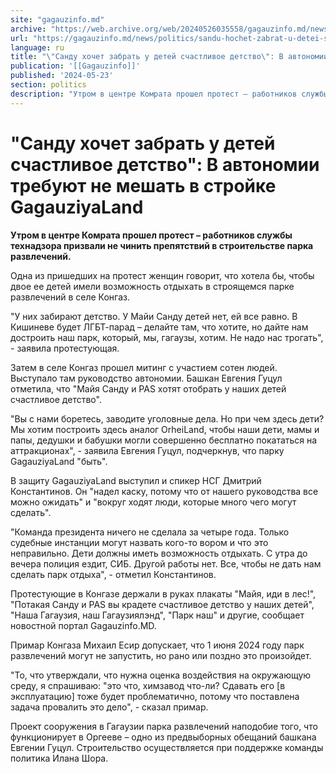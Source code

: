 ```yaml
---
site: "gagauzinfo.md"
archive: "https://web.archive.org/web/20240526035558/gagauzinfo.md/news/politics/sandu-hochet-zabrat-u-detei-schastlivoe-detstvo-v-avtonomii-trebuyut-ne-meshat-v-stroike-gagauziyaland"
url: "https://gagauzinfo.md/news/politics/sandu-hochet-zabrat-u-detei-schastlivoe-detstvo-v-avtonomii-trebuyut-ne-meshat-v-stroike-gagauziyaland"
language: ru
title: "\"Санду хочет забрать у детей счастливое детство\": В автономии требуют не мешать в стройке GagauziyaLand"
publication: '[[Gagauzinfo]]'
published: '2024-05-23'
section: politics
description: "Утром в центре Комрата прошел протест – работников службы технадзора призвали не чинить препятствий в строительстве парка развлечений."
---
```


# "Санду хочет забрать у детей счастливое детство": В автономии требуют не мешать в стройке GagauziyaLand

**Утром в центре Комрата прошел протест – работников службы технадзора призвали не чинить препятствий в строительстве парка развлечений.**

Одна из пришедших на протест женщин говорит, что хотела бы, чтобы двое ее детей имели возможность отдыхать в строящемся парке развлечений в селе Конгаз.

"У них забирают детство. У Майи Санду детей нет, ей все равно. В Кишиневе будет ЛГБТ-парад – делайте там, что хотите, но дайте нам достроить наш парк, который, мы, гагаузы, хотим. Не надо нас трогать", - заявила протестующая.

Затем в селе Конгаз прошел митинг с участием сотен людей. Выступало там руководство автономии. Башкан Евгения Гуцул отметила, что "Майя Санду и PAS хотят отобрать у наших детей счастливое детство".

"Вы с нами боретесь, заводите уголовные дела. Но при чем здесь дети? Мы хотим построить здесь аналог OrheiLand, чтобы наши дети, мамы и папы, дедушки и бабушки могли совершенно бесплатно покататься на аттракционах", - заявила Евгения Гуцул, подчеркнув, что парку GagauziyaLand "быть".

В защиту GagauziyaLand выступил и спикер НСГ Дмитрий Константинов. Он "надел каску, потому что от нашего руководства все можно ожидать" и "вокруг ходят люди, которые много чего могут сделать".

"Команда президента ничего не сделала за четыре года. Только судебные инстанции могут назвать кого-то вором и что это неправильно. Дети должны иметь возможность отдыхать. С утра до вечера полиция ездит, СИБ. Другой работы нет. Все, чтобы не дать нам сделать парк отдыха", - отметил Константинов.

Протестующие в Конгазе держали в руках плакаты "Майя, иди в лес!", "Потакая Санду и PAS вы крадете счастливое детство у наших детей", "Наша Гагаузия, наш Гагаузиялэнд", "Парк наш" и другие, сообщает новостной портал Gagauzinfo.MD.

Примар Конгаза Михаил Есир допускает, что 1 июня 2024 году парк развлечений могут не запустить, но рано или поздно это произойдет.

"То, что утверждали, что нужна оценка воздействия на окружающую среду, я спрашиваю: "это что, химзавод что-ли? Сдавать его [в эксплуатацию] тоже будет проблематично, потому что поставлена задача провалить это дело", - сказал примар.

Проект сооружения в Гагаузии парка развлечений наподобие того, что функционирует в Оргееве – одно из предвыборных обещаний башкана Евгении Гуцул. Строительство осуществляется при поддержке команды политика Илана Шора.